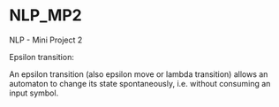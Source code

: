 # NLP_MP2
NLP - Mini Project 2

Epsilon transition:

An epsilon transition (also epsilon move or lambda transition) allows an automaton to change its state spontaneously, i.e. without consuming an input symbol.